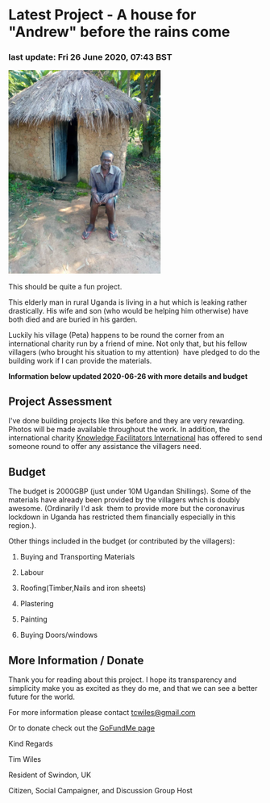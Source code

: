 # Latest Project - A house for "Andrew" before the rains come 

### last update: Fri 26 June 2020, 07:43 BST

<img src="IMG-20200617-WA0001.jpg" width="60%"/>

This should be quite a fun project. 

This elderly man in rural Uganda is living in a hut which is leaking rather drastically. His wife and son (who would be helping him otherwise) have both died and are buried in his garden. 

Luckily his village (Peta) happens to be round the corner from an international charity run by a friend of mine. Not only that, but his fellow villagers (who brought his situation to my attention)  have pledged to do the building work if I can provide the materials. 

**Information below updated 2020-06-26 with more details and budget**

## Project Assessment 

I've done building projects like this before and they are very rewarding. Photos will be made available throughout the work. In addition, the international charity [Knowledge Facilitators International](https://www.knowledgefacilitators.org/) has offered to send someone round to offer any assistance the villagers need. 

## Budget 

The budget is 2000GBP (just under 10M Ugandan Shillings). Some of the materials have already been provided by the villagers which is doubly awesome. (Ordinarily I'd ask  them to provide more but the coronavirus lockdown in Uganda has restricted them financially especially in this region.).

Other things included in the budget (or contributed by the villagers):

1. Buying and Transporting Materials

2. Labour

3. Roofing(Timber,Nails and iron sheets)

4. Plastering

5. Painting

6. Buying Doors/windows

## More Information / Donate ##

Thank you for reading about this project. I hope its transparency and simplicity make you as excited as they do me, and that we can see a better future for the world.

For more information please contact tcwiles@gmail.com 

Or to donate check out the [GoFundMe page](https://www.gofundme.com/f/a-house-for-arthur-before-the-rains-come?utm_source=customer&utm_medium=copy_link&utm_campaign=p_cf+share-flow-1)  

Kind Regards 

Tim Wiles

Resident of Swindon, UK

Citizen, Social Campaigner, and Discussion Group Host
